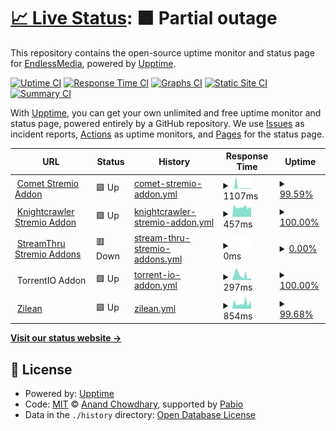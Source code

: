 # [📈 Live Status](https://EndlessMedia-Cluster.github.io/status): <!--live status--> **🟧 Partial outage**

This repository contains the open-source uptime monitor and status page for [EndlessMedia](https://EndlessMedia-Cluster.github.io/status), powered by [Upptime](https://github.com/upptime/upptime).

[![Uptime CI](https://github.com/EndlessMedia-Cluster/status/workflows/Uptime%20CI/badge.svg)](https://github.com/EndlessMedia-Cluster/status/actions?query=workflow%3A%22Uptime+CI%22)
[![Response Time CI](https://github.com/EndlessMedia-Cluster/status/workflows/Response%20Time%20CI/badge.svg)](https://github.com/EndlessMedia-Cluster/status/actions?query=workflow%3A%22Response+Time+CI%22)
[![Graphs CI](https://github.com/EndlessMedia-Cluster/status/workflows/Graphs%20CI/badge.svg)](https://github.com/EndlessMedia-Cluster/status/actions?query=workflow%3A%22Graphs+CI%22)
[![Static Site CI](https://github.com/EndlessMedia-Cluster/status/workflows/Static%20Site%20CI/badge.svg)](https://github.com/EndlessMedia-Cluster/status/actions?query=workflow%3A%22Static+Site+CI%22)
[![Summary CI](https://github.com/EndlessMedia-Cluster/status/workflows/Summary%20CI/badge.svg)](https://github.com/EndlessMedia-Cluster/status/actions?query=workflow%3A%22Summary+CI%22)

With [Upptime](https://upptime.js.org), you can get your own unlimited and free uptime monitor and status page, powered entirely by a GitHub repository. We use [Issues](https://github.com/EndlessMedia-Cluster/status/issues) as incident reports, [Actions](https://github.com/EndlessMedia-Cluster/status/actions) as uptime monitors, and [Pages](https://EndlessMedia-Cluster.github.io/status) for the status page.

<!--start: status pages-->
<!-- This summary is generated by Upptime (https://github.com/upptime/upptime) -->
<!-- Do not edit this manually, your changes will be overwritten -->
<!-- prettier-ignore -->
| URL | Status | History | Response Time | Uptime |
| --- | ------ | ------- | ------------- | ------ |
| <img alt="" src="https://icons.duckduckgo.com/ip3/comet.endlessmedia.me.ico" height="13"> [Comet Stremio Addon](https://comet.endlessmedia.me) | 🟩 Up | [comet-stremio-addon.yml](https://github.com/EndlessMedia-Cluster/status/commits/HEAD/history/comet-stremio-addon.yml) | <details><summary><img alt="Response time graph" src="./graphs/comet-stremio-addon/response-time-week.png" height="20"> 1107ms</summary><br><a href="https://status.endlessmedia.me/history/comet-stremio-addon"><img alt="Response time 1107" src="https://img.shields.io/endpoint?url=https%3A%2F%2Fraw.githubusercontent.com%2FEndlessMedia-Cluster%2Fstatus%2FHEAD%2Fapi%2Fcomet-stremio-addon%2Fresponse-time.json"></a><br><a href="https://status.endlessmedia.me/history/comet-stremio-addon"><img alt="24-hour response time 322" src="https://img.shields.io/endpoint?url=https%3A%2F%2Fraw.githubusercontent.com%2FEndlessMedia-Cluster%2Fstatus%2FHEAD%2Fapi%2Fcomet-stremio-addon%2Fresponse-time-day.json"></a><br><a href="https://status.endlessmedia.me/history/comet-stremio-addon"><img alt="7-day response time 1107" src="https://img.shields.io/endpoint?url=https%3A%2F%2Fraw.githubusercontent.com%2FEndlessMedia-Cluster%2Fstatus%2FHEAD%2Fapi%2Fcomet-stremio-addon%2Fresponse-time-week.json"></a><br><a href="https://status.endlessmedia.me/history/comet-stremio-addon"><img alt="30-day response time 1107" src="https://img.shields.io/endpoint?url=https%3A%2F%2Fraw.githubusercontent.com%2FEndlessMedia-Cluster%2Fstatus%2FHEAD%2Fapi%2Fcomet-stremio-addon%2Fresponse-time-month.json"></a><br><a href="https://status.endlessmedia.me/history/comet-stremio-addon"><img alt="1-year response time 1107" src="https://img.shields.io/endpoint?url=https%3A%2F%2Fraw.githubusercontent.com%2FEndlessMedia-Cluster%2Fstatus%2FHEAD%2Fapi%2Fcomet-stremio-addon%2Fresponse-time-year.json"></a></details> | <details><summary><a href="https://status.endlessmedia.me/history/comet-stremio-addon">99.59%</a></summary><a href="https://status.endlessmedia.me/history/comet-stremio-addon"><img alt="All-time uptime 99.99%" src="https://img.shields.io/endpoint?url=https%3A%2F%2Fraw.githubusercontent.com%2FEndlessMedia-Cluster%2Fstatus%2FHEAD%2Fapi%2Fcomet-stremio-addon%2Fuptime.json"></a><br><a href="https://status.endlessmedia.me/history/comet-stremio-addon"><img alt="24-hour uptime 97.16%" src="https://img.shields.io/endpoint?url=https%3A%2F%2Fraw.githubusercontent.com%2FEndlessMedia-Cluster%2Fstatus%2FHEAD%2Fapi%2Fcomet-stremio-addon%2Fuptime-day.json"></a><br><a href="https://status.endlessmedia.me/history/comet-stremio-addon"><img alt="7-day uptime 99.59%" src="https://img.shields.io/endpoint?url=https%3A%2F%2Fraw.githubusercontent.com%2FEndlessMedia-Cluster%2Fstatus%2FHEAD%2Fapi%2Fcomet-stremio-addon%2Fuptime-week.json"></a><br><a href="https://status.endlessmedia.me/history/comet-stremio-addon"><img alt="30-day uptime 99.91%" src="https://img.shields.io/endpoint?url=https%3A%2F%2Fraw.githubusercontent.com%2FEndlessMedia-Cluster%2Fstatus%2FHEAD%2Fapi%2Fcomet-stremio-addon%2Fuptime-month.json"></a><br><a href="https://status.endlessmedia.me/history/comet-stremio-addon"><img alt="1-year uptime 99.99%" src="https://img.shields.io/endpoint?url=https%3A%2F%2Fraw.githubusercontent.com%2FEndlessMedia-Cluster%2Fstatus%2FHEAD%2Fapi%2Fcomet-stremio-addon%2Fuptime-year.json"></a></details>
| <img alt="" src="https://icons.duckduckgo.com/ip3/knightcrawler.elfhosted.com.ico" height="13"> [Knightcrawler Stremio Addon](https://knightcrawler.elfhosted.com/stream/movie/tt0023694.json) | 🟩 Up | [knightcrawler-stremio-addon.yml](https://github.com/EndlessMedia-Cluster/status/commits/HEAD/history/knightcrawler-stremio-addon.yml) | <details><summary><img alt="Response time graph" src="./graphs/knightcrawler-stremio-addon/response-time-week.png" height="20"> 457ms</summary><br><a href="https://status.endlessmedia.me/history/knightcrawler-stremio-addon"><img alt="Response time 457" src="https://img.shields.io/endpoint?url=https%3A%2F%2Fraw.githubusercontent.com%2FEndlessMedia-Cluster%2Fstatus%2FHEAD%2Fapi%2Fknightcrawler-stremio-addon%2Fresponse-time.json"></a><br><a href="https://status.endlessmedia.me/history/knightcrawler-stremio-addon"><img alt="24-hour response time 474" src="https://img.shields.io/endpoint?url=https%3A%2F%2Fraw.githubusercontent.com%2FEndlessMedia-Cluster%2Fstatus%2FHEAD%2Fapi%2Fknightcrawler-stremio-addon%2Fresponse-time-day.json"></a><br><a href="https://status.endlessmedia.me/history/knightcrawler-stremio-addon"><img alt="7-day response time 457" src="https://img.shields.io/endpoint?url=https%3A%2F%2Fraw.githubusercontent.com%2FEndlessMedia-Cluster%2Fstatus%2FHEAD%2Fapi%2Fknightcrawler-stremio-addon%2Fresponse-time-week.json"></a><br><a href="https://status.endlessmedia.me/history/knightcrawler-stremio-addon"><img alt="30-day response time 457" src="https://img.shields.io/endpoint?url=https%3A%2F%2Fraw.githubusercontent.com%2FEndlessMedia-Cluster%2Fstatus%2FHEAD%2Fapi%2Fknightcrawler-stremio-addon%2Fresponse-time-month.json"></a><br><a href="https://status.endlessmedia.me/history/knightcrawler-stremio-addon"><img alt="1-year response time 457" src="https://img.shields.io/endpoint?url=https%3A%2F%2Fraw.githubusercontent.com%2FEndlessMedia-Cluster%2Fstatus%2FHEAD%2Fapi%2Fknightcrawler-stremio-addon%2Fresponse-time-year.json"></a></details> | <details><summary><a href="https://status.endlessmedia.me/history/knightcrawler-stremio-addon">100.00%</a></summary><a href="https://status.endlessmedia.me/history/knightcrawler-stremio-addon"><img alt="All-time uptime 100.00%" src="https://img.shields.io/endpoint?url=https%3A%2F%2Fraw.githubusercontent.com%2FEndlessMedia-Cluster%2Fstatus%2FHEAD%2Fapi%2Fknightcrawler-stremio-addon%2Fuptime.json"></a><br><a href="https://status.endlessmedia.me/history/knightcrawler-stremio-addon"><img alt="24-hour uptime 100.00%" src="https://img.shields.io/endpoint?url=https%3A%2F%2Fraw.githubusercontent.com%2FEndlessMedia-Cluster%2Fstatus%2FHEAD%2Fapi%2Fknightcrawler-stremio-addon%2Fuptime-day.json"></a><br><a href="https://status.endlessmedia.me/history/knightcrawler-stremio-addon"><img alt="7-day uptime 100.00%" src="https://img.shields.io/endpoint?url=https%3A%2F%2Fraw.githubusercontent.com%2FEndlessMedia-Cluster%2Fstatus%2FHEAD%2Fapi%2Fknightcrawler-stremio-addon%2Fuptime-week.json"></a><br><a href="https://status.endlessmedia.me/history/knightcrawler-stremio-addon"><img alt="30-day uptime 100.00%" src="https://img.shields.io/endpoint?url=https%3A%2F%2Fraw.githubusercontent.com%2FEndlessMedia-Cluster%2Fstatus%2FHEAD%2Fapi%2Fknightcrawler-stremio-addon%2Fuptime-month.json"></a><br><a href="https://status.endlessmedia.me/history/knightcrawler-stremio-addon"><img alt="1-year uptime 100.00%" src="https://img.shields.io/endpoint?url=https%3A%2F%2Fraw.githubusercontent.com%2FEndlessMedia-Cluster%2Fstatus%2FHEAD%2Fapi%2Fknightcrawler-stremio-addon%2Fuptime-year.json"></a></details>
| <img alt="" src="https://icons.duckduckgo.com/ip3/streamthru.endlessmedia.me.ico" height="13"> [StreamThru Stremio Addons](https://streamthru.endlessmedia.me) | 🟥 Down | [stream-thru-stremio-addons.yml](https://github.com/EndlessMedia-Cluster/status/commits/HEAD/history/stream-thru-stremio-addons.yml) | <details><summary><img alt="Response time graph" src="./graphs/stream-thru-stremio-addons/response-time-week.png" height="20"> 0ms</summary><br><a href="https://status.endlessmedia.me/history/stream-thru-stremio-addons"><img alt="Response time 0" src="https://img.shields.io/endpoint?url=https%3A%2F%2Fraw.githubusercontent.com%2FEndlessMedia-Cluster%2Fstatus%2FHEAD%2Fapi%2Fstream-thru-stremio-addons%2Fresponse-time.json"></a><br><a href="https://status.endlessmedia.me/history/stream-thru-stremio-addons"><img alt="24-hour response time 0" src="https://img.shields.io/endpoint?url=https%3A%2F%2Fraw.githubusercontent.com%2FEndlessMedia-Cluster%2Fstatus%2FHEAD%2Fapi%2Fstream-thru-stremio-addons%2Fresponse-time-day.json"></a><br><a href="https://status.endlessmedia.me/history/stream-thru-stremio-addons"><img alt="7-day response time 0" src="https://img.shields.io/endpoint?url=https%3A%2F%2Fraw.githubusercontent.com%2FEndlessMedia-Cluster%2Fstatus%2FHEAD%2Fapi%2Fstream-thru-stremio-addons%2Fresponse-time-week.json"></a><br><a href="https://status.endlessmedia.me/history/stream-thru-stremio-addons"><img alt="30-day response time 0" src="https://img.shields.io/endpoint?url=https%3A%2F%2Fraw.githubusercontent.com%2FEndlessMedia-Cluster%2Fstatus%2FHEAD%2Fapi%2Fstream-thru-stremio-addons%2Fresponse-time-month.json"></a><br><a href="https://status.endlessmedia.me/history/stream-thru-stremio-addons"><img alt="1-year response time 0" src="https://img.shields.io/endpoint?url=https%3A%2F%2Fraw.githubusercontent.com%2FEndlessMedia-Cluster%2Fstatus%2FHEAD%2Fapi%2Fstream-thru-stremio-addons%2Fresponse-time-year.json"></a></details> | <details><summary><a href="https://status.endlessmedia.me/history/stream-thru-stremio-addons">0.00%</a></summary><a href="https://status.endlessmedia.me/history/stream-thru-stremio-addons"><img alt="All-time uptime 0.00%" src="https://img.shields.io/endpoint?url=https%3A%2F%2Fraw.githubusercontent.com%2FEndlessMedia-Cluster%2Fstatus%2FHEAD%2Fapi%2Fstream-thru-stremio-addons%2Fuptime.json"></a><br><a href="https://status.endlessmedia.me/history/stream-thru-stremio-addons"><img alt="24-hour uptime 0.00%" src="https://img.shields.io/endpoint?url=https%3A%2F%2Fraw.githubusercontent.com%2FEndlessMedia-Cluster%2Fstatus%2FHEAD%2Fapi%2Fstream-thru-stremio-addons%2Fuptime-day.json"></a><br><a href="https://status.endlessmedia.me/history/stream-thru-stremio-addons"><img alt="7-day uptime 0.00%" src="https://img.shields.io/endpoint?url=https%3A%2F%2Fraw.githubusercontent.com%2FEndlessMedia-Cluster%2Fstatus%2FHEAD%2Fapi%2Fstream-thru-stremio-addons%2Fuptime-week.json"></a><br><a href="https://status.endlessmedia.me/history/stream-thru-stremio-addons"><img alt="30-day uptime 0.00%" src="https://img.shields.io/endpoint?url=https%3A%2F%2Fraw.githubusercontent.com%2FEndlessMedia-Cluster%2Fstatus%2FHEAD%2Fapi%2Fstream-thru-stremio-addons%2Fuptime-month.json"></a><br><a href="https://status.endlessmedia.me/history/stream-thru-stremio-addons"><img alt="1-year uptime 0.00%" src="https://img.shields.io/endpoint?url=https%3A%2F%2Fraw.githubusercontent.com%2FEndlessMedia-Cluster%2Fstatus%2FHEAD%2Fapi%2Fstream-thru-stremio-addons%2Fuptime-year.json"></a></details>
| <img alt="" src="https://icons.duckduckgo.com/ip3/torrentio.strem.fun.ico" height="13"> TorrentIO Addon | 🟩 Up | [torrent-io-addon.yml](https://github.com/EndlessMedia-Cluster/status/commits/HEAD/history/torrent-io-addon.yml) | <details><summary><img alt="Response time graph" src="./graphs/torrent-io-addon/response-time-week.png" height="20"> 297ms</summary><br><a href="https://status.endlessmedia.me/history/torrent-io-addon"><img alt="Response time 297" src="https://img.shields.io/endpoint?url=https%3A%2F%2Fraw.githubusercontent.com%2FEndlessMedia-Cluster%2Fstatus%2FHEAD%2Fapi%2Ftorrent-io-addon%2Fresponse-time.json"></a><br><a href="https://status.endlessmedia.me/history/torrent-io-addon"><img alt="24-hour response time 341" src="https://img.shields.io/endpoint?url=https%3A%2F%2Fraw.githubusercontent.com%2FEndlessMedia-Cluster%2Fstatus%2FHEAD%2Fapi%2Ftorrent-io-addon%2Fresponse-time-day.json"></a><br><a href="https://status.endlessmedia.me/history/torrent-io-addon"><img alt="7-day response time 297" src="https://img.shields.io/endpoint?url=https%3A%2F%2Fraw.githubusercontent.com%2FEndlessMedia-Cluster%2Fstatus%2FHEAD%2Fapi%2Ftorrent-io-addon%2Fresponse-time-week.json"></a><br><a href="https://status.endlessmedia.me/history/torrent-io-addon"><img alt="30-day response time 297" src="https://img.shields.io/endpoint?url=https%3A%2F%2Fraw.githubusercontent.com%2FEndlessMedia-Cluster%2Fstatus%2FHEAD%2Fapi%2Ftorrent-io-addon%2Fresponse-time-month.json"></a><br><a href="https://status.endlessmedia.me/history/torrent-io-addon"><img alt="1-year response time 297" src="https://img.shields.io/endpoint?url=https%3A%2F%2Fraw.githubusercontent.com%2FEndlessMedia-Cluster%2Fstatus%2FHEAD%2Fapi%2Ftorrent-io-addon%2Fresponse-time-year.json"></a></details> | <details><summary><a href="https://status.endlessmedia.me/history/torrent-io-addon">100.00%</a></summary><a href="https://status.endlessmedia.me/history/torrent-io-addon"><img alt="All-time uptime 100.00%" src="https://img.shields.io/endpoint?url=https%3A%2F%2Fraw.githubusercontent.com%2FEndlessMedia-Cluster%2Fstatus%2FHEAD%2Fapi%2Ftorrent-io-addon%2Fuptime.json"></a><br><a href="https://status.endlessmedia.me/history/torrent-io-addon"><img alt="24-hour uptime 100.00%" src="https://img.shields.io/endpoint?url=https%3A%2F%2Fraw.githubusercontent.com%2FEndlessMedia-Cluster%2Fstatus%2FHEAD%2Fapi%2Ftorrent-io-addon%2Fuptime-day.json"></a><br><a href="https://status.endlessmedia.me/history/torrent-io-addon"><img alt="7-day uptime 100.00%" src="https://img.shields.io/endpoint?url=https%3A%2F%2Fraw.githubusercontent.com%2FEndlessMedia-Cluster%2Fstatus%2FHEAD%2Fapi%2Ftorrent-io-addon%2Fuptime-week.json"></a><br><a href="https://status.endlessmedia.me/history/torrent-io-addon"><img alt="30-day uptime 100.00%" src="https://img.shields.io/endpoint?url=https%3A%2F%2Fraw.githubusercontent.com%2FEndlessMedia-Cluster%2Fstatus%2FHEAD%2Fapi%2Ftorrent-io-addon%2Fuptime-month.json"></a><br><a href="https://status.endlessmedia.me/history/torrent-io-addon"><img alt="1-year uptime 100.00%" src="https://img.shields.io/endpoint?url=https%3A%2F%2Fraw.githubusercontent.com%2FEndlessMedia-Cluster%2Fstatus%2FHEAD%2Fapi%2Ftorrent-io-addon%2Fuptime-year.json"></a></details>
| <img alt="" src="https://icons.duckduckgo.com/ip3/zilean.endlessmedia.me.ico" height="13"> [Zilean](https://zilean.endlessmedia.me/healthchecks/ping) | 🟩 Up | [zilean.yml](https://github.com/EndlessMedia-Cluster/status/commits/HEAD/history/zilean.yml) | <details><summary><img alt="Response time graph" src="./graphs/zilean/response-time-week.png" height="20"> 854ms</summary><br><a href="https://status.endlessmedia.me/history/zilean"><img alt="Response time 854" src="https://img.shields.io/endpoint?url=https%3A%2F%2Fraw.githubusercontent.com%2FEndlessMedia-Cluster%2Fstatus%2FHEAD%2Fapi%2Fzilean%2Fresponse-time.json"></a><br><a href="https://status.endlessmedia.me/history/zilean"><img alt="24-hour response time 2208" src="https://img.shields.io/endpoint?url=https%3A%2F%2Fraw.githubusercontent.com%2FEndlessMedia-Cluster%2Fstatus%2FHEAD%2Fapi%2Fzilean%2Fresponse-time-day.json"></a><br><a href="https://status.endlessmedia.me/history/zilean"><img alt="7-day response time 854" src="https://img.shields.io/endpoint?url=https%3A%2F%2Fraw.githubusercontent.com%2FEndlessMedia-Cluster%2Fstatus%2FHEAD%2Fapi%2Fzilean%2Fresponse-time-week.json"></a><br><a href="https://status.endlessmedia.me/history/zilean"><img alt="30-day response time 854" src="https://img.shields.io/endpoint?url=https%3A%2F%2Fraw.githubusercontent.com%2FEndlessMedia-Cluster%2Fstatus%2FHEAD%2Fapi%2Fzilean%2Fresponse-time-month.json"></a><br><a href="https://status.endlessmedia.me/history/zilean"><img alt="1-year response time 854" src="https://img.shields.io/endpoint?url=https%3A%2F%2Fraw.githubusercontent.com%2FEndlessMedia-Cluster%2Fstatus%2FHEAD%2Fapi%2Fzilean%2Fresponse-time-year.json"></a></details> | <details><summary><a href="https://status.endlessmedia.me/history/zilean">99.68%</a></summary><a href="https://status.endlessmedia.me/history/zilean"><img alt="All-time uptime 99.96%" src="https://img.shields.io/endpoint?url=https%3A%2F%2Fraw.githubusercontent.com%2FEndlessMedia-Cluster%2Fstatus%2FHEAD%2Fapi%2Fzilean%2Fuptime.json"></a><br><a href="https://status.endlessmedia.me/history/zilean"><img alt="24-hour uptime 97.77%" src="https://img.shields.io/endpoint?url=https%3A%2F%2Fraw.githubusercontent.com%2FEndlessMedia-Cluster%2Fstatus%2FHEAD%2Fapi%2Fzilean%2Fuptime-day.json"></a><br><a href="https://status.endlessmedia.me/history/zilean"><img alt="7-day uptime 99.68%" src="https://img.shields.io/endpoint?url=https%3A%2F%2Fraw.githubusercontent.com%2FEndlessMedia-Cluster%2Fstatus%2FHEAD%2Fapi%2Fzilean%2Fuptime-week.json"></a><br><a href="https://status.endlessmedia.me/history/zilean"><img alt="30-day uptime 99.93%" src="https://img.shields.io/endpoint?url=https%3A%2F%2Fraw.githubusercontent.com%2FEndlessMedia-Cluster%2Fstatus%2FHEAD%2Fapi%2Fzilean%2Fuptime-month.json"></a><br><a href="https://status.endlessmedia.me/history/zilean"><img alt="1-year uptime 99.96%" src="https://img.shields.io/endpoint?url=https%3A%2F%2Fraw.githubusercontent.com%2FEndlessMedia-Cluster%2Fstatus%2FHEAD%2Fapi%2Fzilean%2Fuptime-year.json"></a></details>

<!--end: status pages-->

[**Visit our status website →**](https://EndlessMedia-Cluster.github.io/status)

## 📄 License

- Powered by: [Upptime](https://github.com/upptime/upptime)
- Code: [MIT](./LICENSE) © [Anand Chowdhary](https://anandchowdhary.com), supported by [Pabio](https://pabio.com)
- Data in the `./history` directory: [Open Database License](https://opendatacommons.org/licenses/odbl/1-0/)

